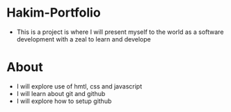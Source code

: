 # Hakim-Portfolio
- This is a project is where I will present myself to the world as a software development with a zeal to learn 
and develope
# About
- I will explore use of hmtl, css and javascript
- I will learn about git and github 
- I will explore how to setup github
